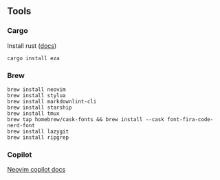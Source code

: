 ## Tools

### Cargo
Install rust ([docs](https://www.rust-lang.org/tools/install))
```shell
cargo install eza
```

### Brew
```shell
brew install neovim
brew install stylua
brew install markdownlint-cli
brew install starship
brew install tmux
brew tap homebrew/cask-fonts && brew install --cask font-fira-code-nerd-font
brew install lazygit
brew install ripgrep
```

### Copilot
[Neovim copilot docs](https://github.com/github/copilot.vim?tab=readme-ov-file#getting-started)
